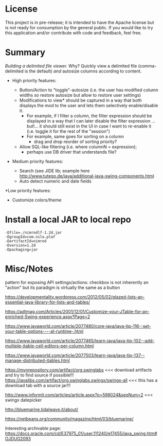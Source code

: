 # License

This project is in pre-release; it is intended to have the Apache license but is not ready for consumption by the general public.  If you would like to try this application and/or contribute with code and feedback, feel free.

# Summary
*Building a delimited file viewer.* 
Why?  Quickly view a delimited file (comma-delimited is the default) 
      *and* autosize columns according to content.
      
* High priority features:
  * Button/Action to "toggle"-autosize (i.e. the user has modified column widths so restore autosize but allow to restore user settings)
  * Modifications to view* should be captured in a way that both displays the mod to the user and lets them selectively enable/disable it.
     * For example, if I filter a column, the filter expression should be displayed in a way that I can later disable the filter expression
    ... but!... it should still exist in the UI in case I want to re-enable it (i.e. toggle it for the rest of the "session")
     * For example, same goes for sorting on a column
        - drag and drop reorder of sorting priority?
  * Allow SQL-like filtering (i.e. where columnN = expression); 
    - perhaps use DB driver that understands file?
    
* Medium priority features:
  * Search (see JIDE lib; example here <http://www.tutego.de/java/additional-java-swing-components.htm>)
  * Auto detect numeric and date fields
  
*Low priority features:
  * Customize colors/theme

# Install a local JAR to local repo
```mvn install:install-file 
-Dfile=./nimrodlf-1.2d.jar 
-DgroupId=com.nilo.plaf 
-DartifactId=nimrod 
-Dversion=1.2d 
-Dpackaging=jar
```

# Misc/Notes
pattern for exposing API settings/actions:
checkbox is not inherently an "action" but its paradigm is virtually the same as a button


<https://developmentality.wordpress.com/2012/05/02/glazed-lists-an-essential-java-library-for-lists-and-tables/>

<https://adtmag.com/Articles/2001/12/01/Customize-your-JTable-for-an-enriched-Swing-experience.aspx?Page=2>

<https://www.javaworld.com/article/2077480/core-java/java-tip-116--set-your-table-options----at-runtime-.html>

<https://www.javaworld.com/article/2077465/learn-java/java-tip-102--add-multiple-jtable-cell-editors-per-column.html>

<https://www.javaworld.com/article/2077503/learn-java/java-tip-137--manage-distributed-jtables.html>

<https://mvnrepository.com/artifact/org.swinglabs> <<< download artifacts and try to find source if possible!!!
<https://javalibs.com/artifact/org.swinglabs.swingx/swingx-all>      <<< this has a download tab with a source jar!!!

<http://www.informit.com/articles/article.aspx?p=598024&seqNum=2> <<< swingx datepicker

<http://bluemarine.tidalwave.it/about/>

<https://netbeans.org/community/magazine/html/03/bluemarine/>

Interesting archivable page:
<https://docs.oracle.com/cd/E37975_01/user.111240/e17455/java_swing.htm#OJDUG2093>
